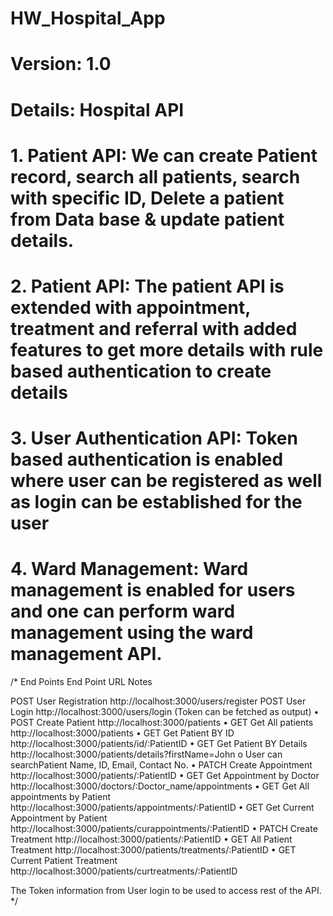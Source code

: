 # HW_Hospital_App

# Version: 1.0
# Details: Hospital API 

# 1. Patient API: We can create Patient record, search all patients, search with specific ID, Delete a patient from Data base & update patient details.
# 2. Patient API: The patient API is extended with appointment, treatment and referral with added features to get more details with rule based authentication to create details
# 3. User Authentication API: Token based authentication is enabled where user can be registered as well as login can be established for the user
# 4. Ward Management: Ward management is enabled for users and one can perform ward management using the ward management API.

  
  /*
  End Points	End Point URL	Notes 
  
  POST	User Registration	http://localhost:3000/users/register
  POST	User Login	http://localhost:3000/users/login (Token can be fetched as output)
  •	POST	Create Patient	http://localhost:3000/patients
  •	GET	Get All patients	http://localhost:3000/patients
  •	GET	Get Patient BY ID	http://localhost:3000/patients/id/:PatientID
  •	GET	Get Patient BY Details	http://localhost:3000/patients/details?firstName=John
    o	User can searchPatient Name, ID, Email, Contact No.
  •	PATCH	Create Appointment	http://localhost:3000/patients/:PatientID
  •	GET	Get Appointment by Doctor	http://localhost:3000/doctors/:Doctor_name/appointments
  •	GET	Get All appointments by Patient	http://localhost:3000/patients/appointments/:PatientID
  •	GET	Get Current Appointment by Patient	http://localhost:3000/patients/curappointments/:PatientID
  •	PATCH	Create Treatment	http://localhost:3000/patients/:PatientID
  •	GET 	All Patient Treatment	http://localhost:3000/patients/treatments/:PatientID
  •	GET 	Current Patient Treatment	http://localhost:3000/patients/curtreatments/:PatientID

  The Token information from User login to be used to access rest of the API. 
  */

